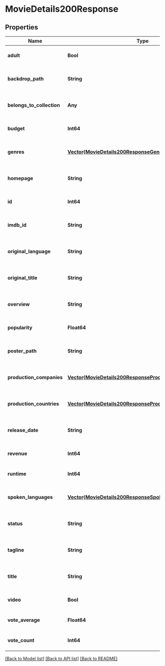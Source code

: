 # MovieDetails200Response


## Properties
Name | Type | Description | Notes
------------ | ------------- | ------------- | -------------
**adult** | **Bool** |  | [optional] [default to true]
**backdrop_path** | **String** |  | [optional] [default to nothing]
**belongs_to_collection** | **Any** |  | [optional] [default to nothing]
**budget** | **Int64** |  | [optional] [default to 0]
**genres** | [**Vector{MovieDetails200ResponseGenresInner}**](MovieDetails200ResponseGenresInner.md) |  | [optional] [default to nothing]
**homepage** | **String** |  | [optional] [default to nothing]
**id** | **Int64** |  | [optional] [default to 0]
**imdb_id** | **String** |  | [optional] [default to nothing]
**original_language** | **String** |  | [optional] [default to nothing]
**original_title** | **String** |  | [optional] [default to nothing]
**overview** | **String** |  | [optional] [default to nothing]
**popularity** | **Float64** |  | [optional] [default to 0]
**poster_path** | **String** |  | [optional] [default to nothing]
**production_companies** | [**Vector{MovieDetails200ResponseProductionCompaniesInner}**](MovieDetails200ResponseProductionCompaniesInner.md) |  | [optional] [default to nothing]
**production_countries** | [**Vector{MovieDetails200ResponseProductionCountriesInner}**](MovieDetails200ResponseProductionCountriesInner.md) |  | [optional] [default to nothing]
**release_date** | **String** |  | [optional] [default to nothing]
**revenue** | **Int64** |  | [optional] [default to 0]
**runtime** | **Int64** |  | [optional] [default to 0]
**spoken_languages** | [**Vector{MovieDetails200ResponseSpokenLanguagesInner}**](MovieDetails200ResponseSpokenLanguagesInner.md) |  | [optional] [default to nothing]
**status** | **String** |  | [optional] [default to nothing]
**tagline** | **String** |  | [optional] [default to nothing]
**title** | **String** |  | [optional] [default to nothing]
**video** | **Bool** |  | [optional] [default to true]
**vote_average** | **Float64** |  | [optional] [default to 0]
**vote_count** | **Int64** |  | [optional] [default to 0]


[[Back to Model list]](../README.md#models) [[Back to API list]](../README.md#api-endpoints) [[Back to README]](../README.md)


